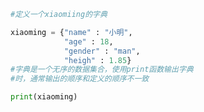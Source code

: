 
<BlogInfo id="679" title="9.字典的定义" author="白日梦想猿" pv=0 read_times=0 pre_cost_time=0分9秒 category="高级变量类型" tag_list="['高级变量类型']" create_time="2020.02.11 09:41:53" update_time="2020.02.11 09:49:04" />

```python
#定义一个xiaomiing的字典

xiaoming = {"name" : "小明",
            "age" : 18,
            "gender" : "man",
            "heigh" : 1.85}
#字典是一个无序的数据集合，使用print函数输出字典
#时，通常输出的顺序和定义的顺序不一致

print(xiaoming)
```

